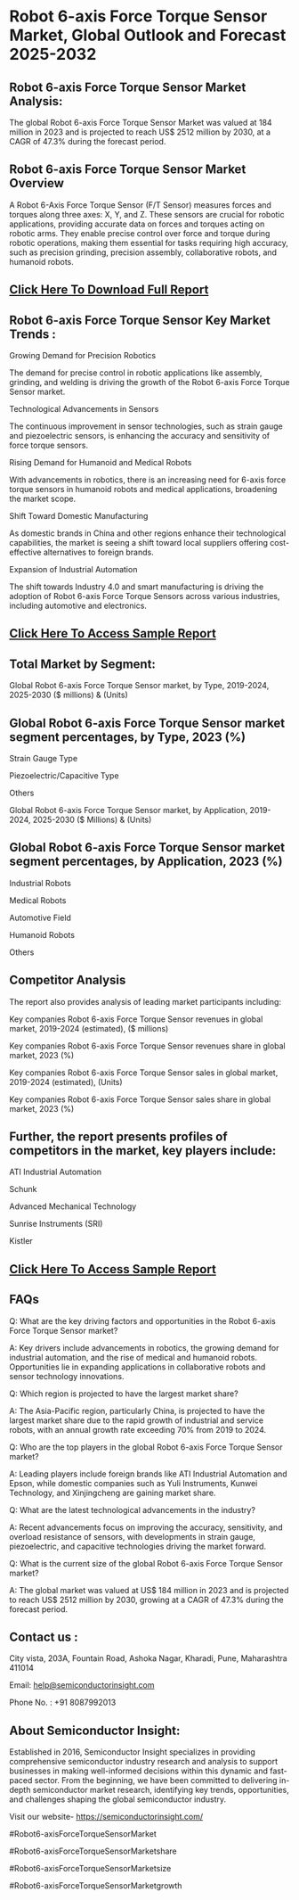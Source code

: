 Robot 6-axis Force Torque Sensor Market, Global Outlook and Forecast 2025-2032
=
Robot 6-axis Force Torque Sensor Market Analysis:
-
The global Robot 6-axis Force Torque Sensor Market was valued at 184 million in 2023 and is projected to reach US$ 2512 million by 2030, at a CAGR of 47.3% during the forecast period.

Robot 6-axis Force Torque Sensor Market Overview
-
A Robot 6-Axis Force Torque Sensor (F/T Sensor) measures forces and torques along three axes: X, Y, and Z. These sensors are crucial for robotic applications, providing accurate data on forces and torques acting on robotic arms. They enable precise control over force and torque during robotic operations, making them essential for tasks requiring high accuracy, such as precision grinding, precision assembly, collaborative robots, and humanoid robots.


[Click Here To Download Full Report](https://semiconductorinsight.com/report/robot-6-axis-force-torque-sensor-market/)
-

Robot 6-axis Force Torque Sensor Key Market Trends  :
-
Growing Demand for Precision Robotics

The demand for precise control in robotic applications like assembly, grinding, and welding is driving the growth of the Robot 6-axis Force Torque Sensor market.

Technological Advancements in Sensors

The continuous improvement in sensor technologies, such as strain gauge and piezoelectric sensors, is enhancing the accuracy and sensitivity of force torque sensors.

Rising Demand for Humanoid and Medical Robots

With advancements in robotics, there is an increasing need for 6-axis force torque sensors in humanoid robots and medical applications, broadening the market scope.

Shift Toward Domestic Manufacturing

As domestic brands in China and other regions enhance their technological capabilities, the market is seeing a shift toward local suppliers offering cost-effective alternatives to foreign brands.

Expansion of Industrial Automation

The shift towards Industry 4.0 and smart manufacturing is driving the adoption of Robot 6-axis Force Torque Sensors across various industries, including automotive and electronics.


[Click Here To Access Sample Report](https://semiconductorinsight.com/download-sample-report/?product_id=92884)
-

Total Market by Segment:
-
Global Robot 6-axis Force Torque Sensor market, by Type, 2019-2024, 2025-2030 ($ millions) & (Units)

Global Robot 6-axis Force Torque Sensor market segment percentages, by Type, 2023 (%)
-
Strain Gauge Type

Piezoelectric/Capacitive Type

Others

Global Robot 6-axis Force Torque Sensor market, by Application, 2019-2024, 2025-2030 ($ Millions) & (Units)

Global Robot 6-axis Force Torque Sensor market segment percentages, by Application, 2023 (%)
-
Industrial Robots

Medical Robots

Automotive Field

Humanoid Robots

Others

Competitor Analysis
-
The report also provides analysis of leading market participants including:

Key companies Robot 6-axis Force Torque Sensor revenues in global market, 2019-2024 (estimated), ($ millions)

Key companies Robot 6-axis Force Torque Sensor revenues share in global market, 2023 (%)

Key companies Robot 6-axis Force Torque Sensor sales in global market, 2019-2024 (estimated), (Units)

Key companies Robot 6-axis Force Torque Sensor sales share in global market, 2023 (%)

Further, the report presents profiles of competitors in the market, key players include:
-
ATI Industrial Automation

Schunk

Advanced Mechanical Technology

Sunrise Instruments (SRI)

Kistler

[Click Here To Access Sample Report](https://semiconductorinsight.com/download-sample-report/?product_id=92884)
-

FAQs
-
Q: What are the key driving factors and opportunities in the Robot 6-axis Force Torque Sensor market?

A: Key drivers include advancements in robotics, the growing demand for industrial automation, and the rise of medical and humanoid robots. Opportunities lie in expanding applications in collaborative robots and sensor technology innovations.


Q: Which region is projected to have the largest market share?

A: The Asia-Pacific region, particularly China, is projected to have the largest market share due to the rapid growth of industrial and service robots, with an annual growth rate exceeding 70% from 2019 to 2024.


Q: Who are the top players in the global Robot 6-axis Force Torque Sensor market?

A: Leading players include foreign brands like ATI Industrial Automation and Epson, while domestic companies such as Yuli Instruments, Kunwei Technology, and Xinjingcheng are gaining market share.


Q: What are the latest technological advancements in the industry?

A: Recent advancements focus on improving the accuracy, sensitivity, and overload resistance of sensors, with developments in strain gauge, piezoelectric, and capacitive technologies driving the market forward.


Q: What is the current size of the global Robot 6-axis Force Torque Sensor market?

A: The global market was valued at US$ 184 million in 2023 and is projected to reach US$ 2512 million by 2030, growing at a CAGR of 47.3% during the forecast period.


Contact us :
-
City vista, 203A, Fountain Road, Ashoka Nagar, Kharadi, Pune, Maharashtra 411014

Email: help@semiconductorinsight.com

Phone No. : +91 8087992013
 
About Semiconductor Insight:
-
Established in 2016, Semiconductor Insight specializes in providing comprehensive semiconductor industry research and analysis to support businesses in making well-informed decisions within this dynamic and fast-paced sector. From the beginning, we have been committed to delivering in-depth semiconductor market research, identifying key trends, opportunities, and challenges shaping the global semiconductor industry.

 Visit our website- https://semiconductorinsight.com/

#Robot6-axisForceTorqueSensorMarket 

#Robot6-axisForceTorqueSensorMarketshare

#Robot6-axisForceTorqueSensorMarketsize

#Robot6-axisForceTorqueSensorMarketgrowth 
